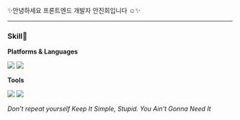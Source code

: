 

<p>✨안녕하세요 프론트엔드 개발자 안진희입니다 ☺️✨</p>

<hr/>

<h3>Skill💪</h3>


<p><b>Platforms & Languages</b></p>

<img src="https://img.shields.io/badge/HTML5-e74c3c?style=flat-square&amp;logo=HTML5&amp;logoColor=white" style="display:inline-block"> <img src="https://img.shields.io/badge/React-61DAFB?style=flat-square&logo=React&logoColor=black" style="display:inline-block"/>


<p><b>Tools</b></p>

<img src="https://img.shields.io/badge/Firebase-FFCA28?style=flat-square&logo=Firebase&logoColor=black" style="display:inline-block"/> <img src="https://img.shields.io/badge/GitHub-181717?style=flat-square&logo=GitHub&logoColor=white" style="display:inline-block"/>


<p><i>Don’t repeat yourself Keep It Simple, Stupid. You Ain't Gonna Need It</i></p>





